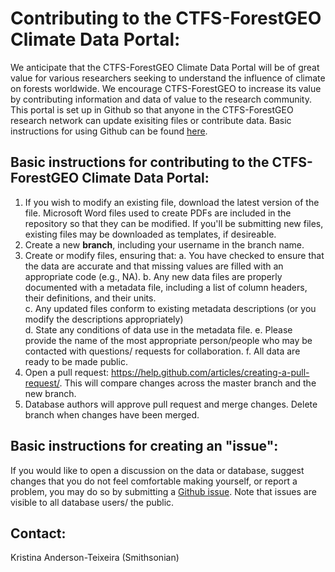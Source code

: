 # Contributing to the CTFS-ForestGEO Climate Data Portal: 

We anticipate that the CTFS-ForestGEO Climate Data Portal will be of great value for various researchers seeking to understand the influence of climate on forests worldwide. We encourage CTFS-ForestGEO to increase its value by contributing information and data of value to the research community. This portal is set up in Github so that anyone in the CTFS-ForestGEO research network can update exisiting files or contribute data. Basic instructions for using Github can be found [here](https://guides.github.com/activities/hello-world/).

## Basic instructions for contributing to the CTFS-ForestGEO Climate Data Portal: 
1.	If you wish to modify an existing file, download the latest version of the file. Microsoft Word files used to create PDFs are included in the repository so that they can be modified. If you'll be submitting new files, existing files may be downloaded as templates, if desireable.
2.	Create a new **branch**, including your username in the branch name.  
3.	Create or modify files, ensuring that: 
    a.	You have checked to ensure that the data are accurate and that missing values are filled with an appropriate code (e.g., NA).
    b.  Any new data files are properly documented with a metadata file, including a list of column headers, their definitions, and their units.  
    c.	Any updated files conform to existing metadata descriptions (or you modify the descriptions appropriately)  
    d.	State any conditions of data use in the metadata file.
    e.  Please provide the name of the most appropriate person/people who may be contacted with questions/ requests for collaboration. 
    f.	All data are ready to be made public.   
4.	Open a pull request: https://help.github.com/articles/creating-a-pull-request/. This will compare changes across the master branch and the new branch.  
5.	Database authors will approve pull request and merge changes. Delete branch when changes have been merged.  

## Basic instructions for creating an "issue":
If you would like to open a discussion on the data or database, suggest changes that you do not feel comfortable making yourself, or report a problem, you may do so by submitting a [Github issue](https://help.github.com/articles/creating-an-issue/). Note that issues are visible to all database users/ the public.

## Contact:
Kristina Anderson-Teixeira (Smithsonian)
